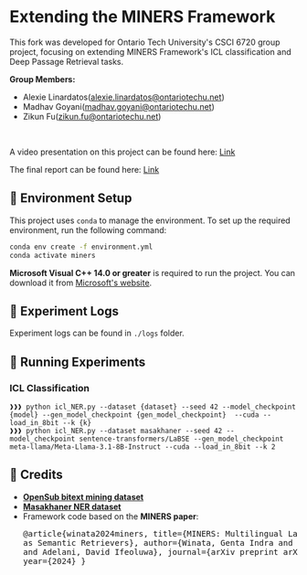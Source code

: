 
# Extending the MINERS Framework

This fork was developed for Ontario Tech University's CSCI 6720 group project, focusing on extending MINERS Framework's ICL classification and Deep Passage Retrieval tasks.

**Group Members:**  
- Alexie Linardatos(alexie.linardatos@ontariotechu.net)
- Madhav Goyani(madhav.goyani@ontariotechu.net)
- Zikun Fu(zikun.fu@ontariotechu.net)
<br>

A video presentation on this project can be found here: [Link](https://drive.google.com/file/d/1lR5k7jcFGUvkAPnFsebAiF2d00Thnjgb/view?usp=sharing)

The final report can be found here: [Link]()

## 🔧 Environment Setup

This project uses `conda` to manage the environment. To set up the required environment, run the following command:

```bash
conda env create -f environment.yml
conda activate miners
```

**Microsoft Visual C++ 14.0 or greater** is required to run the project. You can download it from [Microsoft's website](https://visualstudio.microsoft.com/visual-cpp-build-tools/).

## 📝 Experiment Logs

Experiment logs can be found in `./logs` folder.

## 🚀 Running Experiments

### ICL Classification
```
❱❱❱ python icl_NER.py --dataset {dataset} --seed 42 --model_checkpoint {model} --gen_model_checkpoint {gen_model_checkpoint}  --cuda --load_in_8bit --k {k}
❱❱❱ python icl_NER.py --dataset masakhaner --seed 42 --model_checkpoint sentence-transformers/LaBSE --gen_model_checkpoint meta-llama/Meta-Llama-3.1-8B-Instruct --cuda --load_in_8bit --k 2
```

## 📜 Credits

- [**OpenSub bitext mining dataset**](https://huggingface.co/datasets/loicmagne/open-subtitles-bitext-mining)
- [**Masakhaner NER dataset**](https://huggingface.co/datasets/masakhane/masakhaner2)
- Framework code based on the **MINERS paper**:<pre>
@article{winata2024miners,
  title={MINERS: Multilingual Language Models as Semantic Retrievers},
  author={Winata, Genta Indra and Zhang, Ruochen and Adelani, David Ifeoluwa},
  journal={arXiv preprint arXiv:2406.07424},
  year={2024}
}
</pre>
